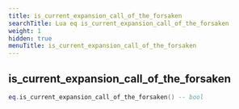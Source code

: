 ```yaml
---
title: is_current_expansion_call_of_the_forsaken
searchTitle: Lua eq is_current_expansion_call_of_the_forsaken
weight: 1
hidden: true
menuTitle: is_current_expansion_call_of_the_forsaken
---
```

## is_current_expansion_call_of_the_forsaken
```lua
eq.is_current_expansion_call_of_the_forsaken() -- bool
```